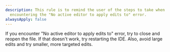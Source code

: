 ```yaml
---
description: This rule is to remind the user of the steps to take when
  encountering the "No active editor to apply edits to" error.
alwaysApply: false
---
```


If you encounter "No active editor to apply edits to" error, try to close and reopen the file. If that doesn't work, try restarting the IDE. 
Also, avoid large edits and try smaller, more targeted edits.